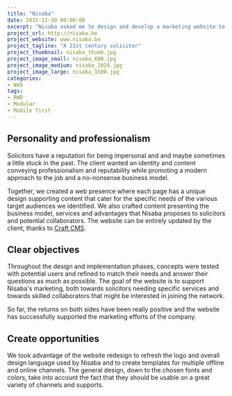 ```yaml
---
title: "Nisaba"
date: 2015-12-30 00:00:00
excerpt: "Nisaba asked me to design and develop a marketing website to strengthen its position on the Belgian solicitors market."
project_url: http://nisaba.be
project_website: www.nisaba.be
project_tagline: "A 21st century solicitor"
project_thumbnail: nisaba_thumb.jpg
project_image_small: nisaba_600.jpg
project_image_medium: nisaba_1024.jpg
project_image_large: nisaba_1500.jpg
categories:
- Web
tags:
- RWD
- Modular
- Mobile first
---
```


## Personality and professionalism

Solicitors have a reputation for being impersonal and and maybe sometimes a little stuck in the past. The client wanted an identity and content conveying professionalism and reputability while promoting a modern approach to the job and a no-nonsense business model.

Together, we created a web presence where each page has a unique design supporting content that cater for the specific needs of the various target audiences we identified. We also crafted content presenting the business model, services and advantages that Nisaba proposes to solicitors and potential collaborators. The website can be entirely updated by the client, thanks to [Craft CMS](http://craftcms.com).

## Clear objectives

Throughout the design and implementation phases, concepts were tested with potential users and refined to match their needs and answer their questions as much as possible. The goal of the website is to support Nisaba's marketing, both towards solicitors needing specific services and towards skilled collaborators that might be interested in joining the network.

So far, the returns on both sides have been really positive and the website has successfully supported the marketing efforts of the company.

## Create opportunities

We took advantage of the website redesign to refresh the logo and overall design language used by Nisaba and to create templates for multiple offline and online channels. The general design, down to the chosen fonts and colors, take into account the fact that they should be usable on a great variety of channels and supports.
